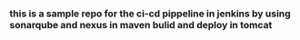 ### this is a sample repo for the ci-cd pippeline in jenkins by using sonarqube and nexus in maven bulid and deploy in tomcat
